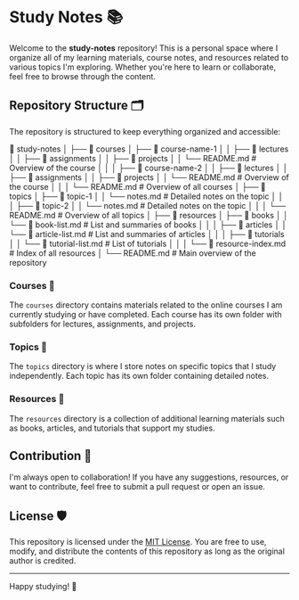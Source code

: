 # Study Notes 📚

Welcome to the **study-notes** repository! This is a personal space where I organize all of my learning materials, course notes, and resources related to various topics I'm exploring. Whether you're here to learn or collaborate, feel free to browse through the content.

## Repository Structure 🗂

The repository is structured to keep everything organized and accessible:


📁 study-notes
│
├── 📁 courses
│   ├── 📁 course-name-1
│   │   ├── 📁 lectures
│   │   ├── 📁 assignments
│   │   ├── 📁 projects
│   │   └── README.md  # Overview of the course
│   │
│   ├── 📁 course-name-2
│   │   ├── 📁 lectures
│   │   ├── 📁 assignments
│   │   ├── 📁 projects
│   │   └── README.md  # Overview of the course
│   │
│   └── README.md  # Overview of all courses
│
├── 📁 topics
│   ├── 📁 topic-1
│   │   └── notes.md  # Detailed notes on the topic
│   │
│   ├── 📁 topic-2
│   │   └── notes.md  # Detailed notes on the topic
│   │
│   └── README.md  # Overview of all topics
│
├── 📁 resources
│   ├── 📁 books
│   │   └── 📄 book-list.md  # List and summaries of books
│   │
│   ├── 📁 articles
│   │   └── 📄 article-list.md  # List and summaries of articles
│   │
│   ├── 📁 tutorials
│   │   └── 📄 tutorial-list.md  # List of tutorials
│   │
│   └── 📄 resource-index.md  # Index of all resources
│
└── README.md  # Main overview of the repository

### Courses 📖
The `courses` directory contains materials related to the online courses I am currently studying or have completed. Each course has its own folder with subfolders for lectures, assignments, and projects.

### Topics 📝
The `topics` directory is where I store notes on specific topics that I study independently. Each topic has its own folder containing detailed notes.

### Resources 📂
The `resources` directory is a collection of additional learning materials such as books, articles, and tutorials that support my studies.

## Contribution 🤝

I'm always open to collaboration! If you have any suggestions, resources, or want to contribute, feel free to submit a pull request or open an issue.

## License 🛡️

This repository is licensed under the [MIT License](LICENSE). You are free to use, modify, and distribute the contents of this repository as long as the original author is credited.

---

Happy studying! 🚀
